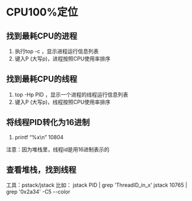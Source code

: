 # CPU100%定位

## 找到最耗CPU的进程

1. 执行top -c ，显示进程运行信息列表
2. 键入P (大写p)，进程按照CPU使用率排序

## 找到最耗CPU的线程

1. top -Hp PID ，显示一个进程的线程运行信息列表
2. 键入P (大写p)，线程按照CPU使用率排序

## 将线程PID转化为16进制

1. printf “%x\n” 10804

注意：因为堆栈里，线程id是用16进制表示的

## 查看堆栈，找到线程
工具：pstack/jstack
比如：
jstack PID | grep 'ThreadID_in_x'
jstack 10765 | grep '0x2a34' -C5 --color